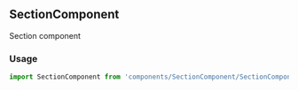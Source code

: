 ## SectionComponent

Section component

### Usage

```javascript
import SectionComponent from 'components/SectionComponent/SectionComponent.js';
```
